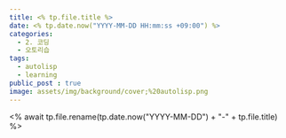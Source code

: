 ```yaml
---
title: <% tp.file.title %>
date: <% tp.date.now("YYYY-MM-DD HH:mm:ss +09:00") %>
categories:
  - 2. 코딩
  - 오토리습
tags:
  - autolisp
  - learning
public_post : true
image: assets/img/background/cover;%20autolisp.png
---
```

<% await tp.file.rename(tp.date.now("YYYY-MM-DD") + "-" + tp.file.title) %>
